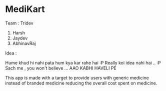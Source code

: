 
# MediKart

Team : Tridev

1. Harsh
2. Jaydev
3. AbhinavRaj

Idea : 

Hume khud hi nahi pata hum kya kar rahe hai :P
Really koi idea nahi hai .. :P
Sach me , you won't believe ... AAO KABHI HAVELI PE 

This app is made with a target to provide users with generic medicine instead of branded medicine reducing the overall cost spent on medicine.

